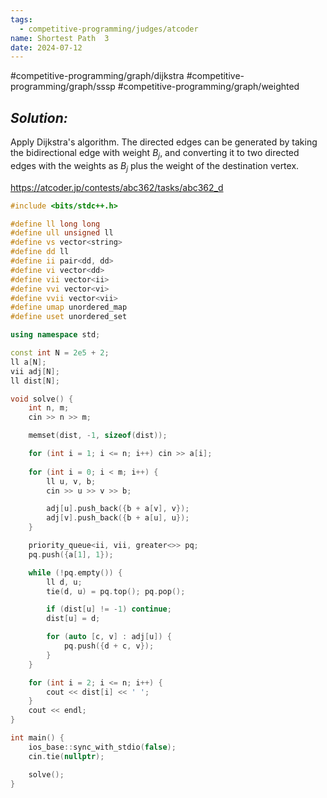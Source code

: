 ```yaml
---
tags:
  - competitive-programming/judges/atcoder
name: Shortest Path  3
date: 2024-07-12
---
```

#competitive-programming/graph/dijkstra #competitive-programming/graph/sssp #competitive-programming/graph/weighted 
## _Solution:_
Apply Dijkstra's algorithm. The directed edges can be generated by taking the bidirectional edge with weight $B_j$, and converting it to two directed edges with the weights as $B_j$ plus the weight of the destination vertex.

https://atcoder.jp/contests/abc362/tasks/abc362_d
```cpp
#include <bits/stdc++.h>

#define ll long long
#define ull unsigned ll
#define vs vector<string>
#define dd ll
#define ii pair<dd, dd>
#define vi vector<dd>
#define vii vector<ii>
#define vvi vector<vi>
#define vvii vector<vii>
#define umap unordered_map
#define uset unordered_set

using namespace std;

const int N = 2e5 + 2;
ll a[N];
vii adj[N];
ll dist[N];

void solve() {
    int n, m;
    cin >> n >> m;

    memset(dist, -1, sizeof(dist));

    for (int i = 1; i <= n; i++) cin >> a[i];
    
    for (int i = 0; i < m; i++) {
        ll u, v, b;
        cin >> u >> v >> b;

        adj[u].push_back({b + a[v], v});
        adj[v].push_back({b + a[u], u});
    }

    priority_queue<ii, vii, greater<>> pq;
    pq.push({a[1], 1});

    while (!pq.empty()) {
        ll d, u;
        tie(d, u) = pq.top(); pq.pop();

        if (dist[u] != -1) continue;
        dist[u] = d;

        for (auto [c, v] : adj[u]) {
            pq.push({d + c, v});
        }
    }

    for (int i = 2; i <= n; i++) {
        cout << dist[i] << ' ';
    }
    cout << endl;
}

int main() {
    ios_base::sync_with_stdio(false);
    cin.tie(nullptr);

    solve();
}
```